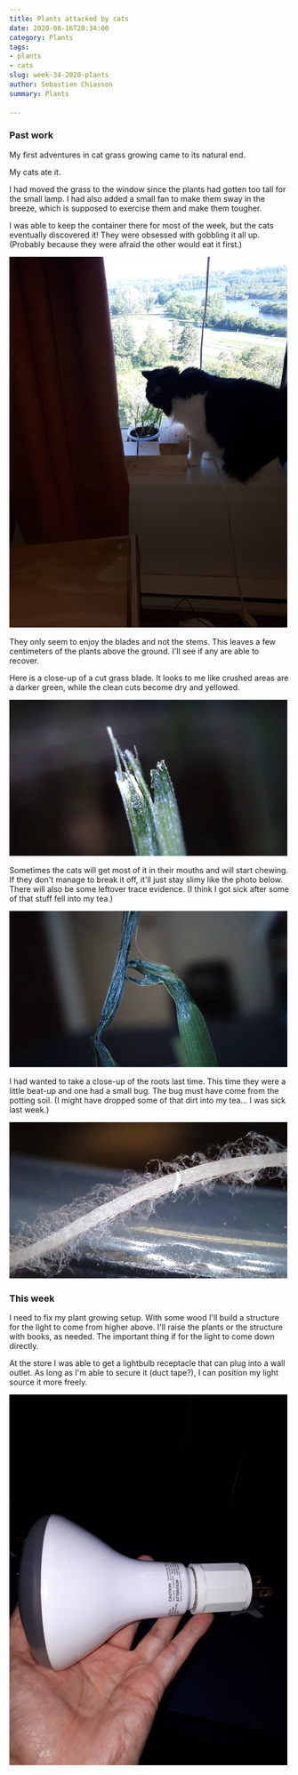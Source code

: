 ```yaml
---
title: Plants attacked by cats
date: 2020-08-16T20:34:00
category: Plants
tags:
- plants
- cats
slug: week-34-2020-plants
author: Sebastien Chiasson
summary: Plants

---
```


### Past work

My first adventures in cat grass growing came to its natural end.

My cats ate it.

I had moved the grass to the window since the plants had gotten too tall for the small lamp. I had also added a small fan to make them sway in the breeze, which is supposed to exercise them and make them tougher.

I was able to keep the container there for most of the week, but the cats eventually discovered it! They were obsessed with gobbling it all up. (Probably because they were afraid the other would eat it first.)

![Cat attack!](images/20200815_084221.jpg)

They only seem to enjoy the blades and not the stems. This leaves a few centimeters of the plants above the ground. I'll see if any are able to recover.

Here is a close-up of a cut grass blade. It looks to me like crushed areas are a darker green, while the clean cuts become dry and yellowed.

![Grass damage](images/vlcsnap-2020-08-16-18h58m20s641.png)

Sometimes the cats will get most of it in their mouths and will start chewing. If they don't manage to break it off, it'll just stay slimy like the photo below. There will also be some leftover trace evidence. (I think I got sick after some of that stuff fell into my tea.)

![A clue!](images/vlcsnap-2020-08-16-19h02m47s371.png)

I had wanted to take a close-up of the roots last time. This time they were a little beat-up and one had a small bug. The bug must have come from the potting soil. (I might have dropped some of that dirt into my tea... I was sick last week.)

![A small white bug crawls on a root](images/vlcsnap-2020-08-16-19h04m21s631.png)

### This week

I need to fix my plant growing setup. With some wood I'll build a structure for the light to come from higher above. I'll raise the plants or the structure with books, as needed. The important thing if for the light to come down directly.

At the store I was able to get a lightbulb receptacle that can plug into a wall outlet. As long as I'm able to secure it (duct tape?), I can position my light source it more freely.

![A new stronger bulb with a receptacle](images/20200816_193145.jpg)
